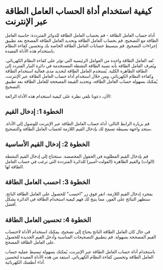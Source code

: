 كيفية استخدام أداة الحساب العامل الطاقة عبر الإنترنت
====================================================

أداة حساب العامل الطاقة - قم بحساب العامل الطاقة للدوائر المترددة: حاسبة العامل الطاقة مع التصحيح. قم بحساب العامل الطاقة وتحديد العامل الطاقة المصحح بعد تطبيق إجراءات التصحيح. قم بتبسيط حسابات العامل الطاقة الخاصة بك وتحسين كفاءة النظام باستخدام هذه الأداة المفيدة.

تُعد العامل الطاقة واحدة من العوامل الرئيسية التي تؤثر على كفاءة النظام الكهربائي. ويُعرف العامل الطاقة بأنه نسبة الطاقة النشطة المستخدمة في دائرة التيار المتردد إلى الطاقة الظاهرة الكلية. يُستخدم العامل الطاقة لتحديد مدى فعالية استخدام الطاقة وكفاءة النظام الكهربائي. ومن خلال استخدام أداة حساب العامل الطاقة عبر الإنترنت، يُمكنك بسهولة حساب العامل الطاقة، وتحديد القيمة المصححة للعامل الطاقة بعد تطبيق التصحيح.

الآن، دعونا نلقي نظرة على كيفية استخدام هذه الأداة الرائعة:

الخطوة 1: إدخال القيم
---------------------

قم بزيارة الرابط التالي: أداة حساب العامل الطاقة عبر الإنترنت للوصول إلى الأداة. ستجد واجهة بسيطة تسمح لك بإدخال القيم اللازمة لحساب العامل الطاقة والتصحيح.

الخطوة 2: إدخال القيم الأساسية
------------------------------

قم بإدخال القيم المطلوبة في الحقول المخصصة. ستحتاج إلى إدخال القيم النشطة (الوات) والقيم الظاهرة (الفولت-أمبير) للدائرة المترددة التي ترغب في حساب العامل الطاقة لها.

الخطوة 3: احسب العامل الطاقة
----------------------------

بمجرد إدخال القيم اللازمة، انقر فوق زر "احسب" للحصول على العامل الطاقة الناتج. ستظهر النتائج على الفور، مما يتيح لك فهم كيفية استخدام الطاقة في الدائرة بشكل أفضل.

الخطوة 4: تحسين العامل الطاقة
-----------------------------

في حال كان العامل الطاقة الناتج يحتاج إلى تصحيح، يمكنك استخدام الأداة لاحتساب القيم المصححة بسهولة. قم بتطبيق التصحيحات المناسبة وأدخل القيم الجديدة للحصول على العامل الطاقة المصحح.

باستخدام أداة حساب العامل الطاقة عبر الإنترنت، يُمكنك بسهولة تبسيط عملية حساب العامل الطاقة وتحسين كفاءة النظام الكهربائي. استفد من هذه الأداة المفيدة لتحسين أداء أنظمتك الكهربائية.
